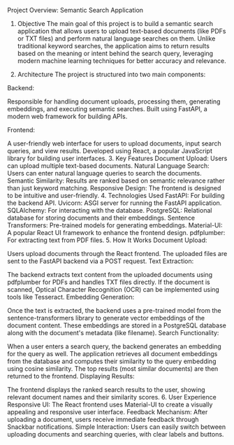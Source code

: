 Project Overview: Semantic Search Application

1. Objective
   The main goal of this project is to build a semantic search application that allows users to upload text-based documents (like PDFs or TXT files) and perform natural language searches on them. Unlike traditional keyword searches, the application aims to return results based on the meaning or intent behind the search query, leveraging modern machine learning techniques for better accuracy and relevance.

2. Architecture
   The project is structured into two main components:

Backend:

Responsible for handling document uploads, processing them, generating embeddings, and executing semantic searches.
Built using FastAPI, a modern web framework for building APIs.

Frontend:

A user-friendly web interface for users to upload documents, input search queries, and view results.
Developed using React, a popular JavaScript library for building user interfaces. 3. Key Features
Document Upload: Users can upload multiple text-based documents.
Natural Language Search: Users can enter natural language queries to search the documents.
Semantic Similarity: Results are ranked based on semantic relevance rather than just keyword matching.
Responsive Design: The frontend is designed to be intuitive and user-friendly. 4. Technologies Used
FastAPI: For building the backend API.
Uvicorn: ASGI server for running the FastAPI application.
SQLAlchemy: For interacting with the database.
PostgreSQL: Relational database for storing documents and their embeddings.
Sentence Transformers: Pre-trained models for generating embeddings.
Material-UI: A popular React UI framework to enhance the frontend design.
pdfplumber: For extracting text from PDF files. 5. How It Works
Document Upload:

Users upload documents through the React frontend.
The uploaded files are sent to the FastAPI backend via a POST request.
Text Extraction:

The backend extracts text content from the uploaded documents using pdfplumber for PDFs and handles TXT files directly.
If the document is scanned, Optical Character Recognition (OCR) can be implemented using tools like Tesseract.
Embedding Generation:

Once the text is extracted, the backend uses a pre-trained model from the sentence-transformers library to generate vector embeddings of the document content.
These embeddings are stored in a PostgreSQL database along with the document's metadata (like filename).
Search Functionality:

When a user enters a search query, the backend generates an embedding for the query as well.
The application retrieves all document embeddings from the database and computes their similarity to the query embedding using cosine similarity.
The top results (most similar documents) are then returned to the frontend.
Displaying Results:

The frontend displays the ranked search results to the user, showing relevant document names and their similarity scores. 6. User Experience
Responsive UI: The React frontend uses Material-UI to create a visually appealing and responsive user interface.
Feedback Mechanism: After uploading a document, users receive immediate feedback through Snackbar notifications.
Simple Interaction: Users can easily switch between uploading documents and searching queries, with clear labels and buttons.
